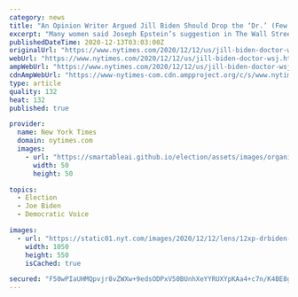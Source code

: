 ```yaml
---
category: news
title: "An Opinion Writer Argued Jill Biden Should Drop the ‘Dr.’ (Few Were Swayed.)"
excerpt: "Many women said Joseph Epstein’s suggestion in The Wall Street Journal was blatantly sexist and underscored the way men often dismiss women’s credentials."
publishedDateTime: 2020-12-13T03:03:00Z
originalUrl: "https://www.nytimes.com/2020/12/12/us/jill-biden-doctor-wsj.html"
webUrl: "https://www.nytimes.com/2020/12/12/us/jill-biden-doctor-wsj.html"
ampWebUrl: "https://www.nytimes.com/2020/12/12/us/jill-biden-doctor-wsj.amp.html"
cdnAmpWebUrl: "https://www-nytimes-com.cdn.ampproject.org/c/s/www.nytimes.com/2020/12/12/us/jill-biden-doctor-wsj.amp.html"
type: article
quality: 132
heat: 132
published: true

provider:
  name: New York Times
  domain: nytimes.com
  images:
    - url: "https://smartableai.github.io/election/assets/images/organizations/nytimes.com-50x50.jpg"
      width: 50
      height: 50

topics:
  - Election
  - Joe Biden
  - Democratic Voice

images:
  - url: "https://static01.nyt.com/images/2020/12/12/lens/12xp-drbiden-photo/12xp-drbiden-photo-facebookJumbo.jpg"
    width: 1050
    height: 550
    isCached: true

secured: "F50wPIaUHMQpvjr8vZWXw+9edsODPxV50BUnhXeYYRUXYpKAa4+c7n/K4BE8gTAmj+EpzrWuTKUPh8AcuLFqJfpN9mopwSq0mfzUIQOJo10RyCI5KhfRrWvnmMYVu6NPFhQFrtTWE5Tl1XQN8zIUN3lk+hBuTVoTAp8j9a1kkzhgL+vTkNR1jwKnnKYSXiH3xVZc5e9gFZTQW26Ypwc3745b1zuiOi0tpwTo88Y95wQvOcsWaDRxcQc6RMkPNSzOuUE8rCjDKR/eWSRQzM70ovkXoy0BO8taUcOX1PwkSKKNk2ybJ0rv2Srjxj3hrkLctFkMkJzr6XxMODH4F+h6Mx5SRLc/B3ppjFCI28j8ywI=;qMzvjjsvY929oMFzJiHxqg=="
---
```


